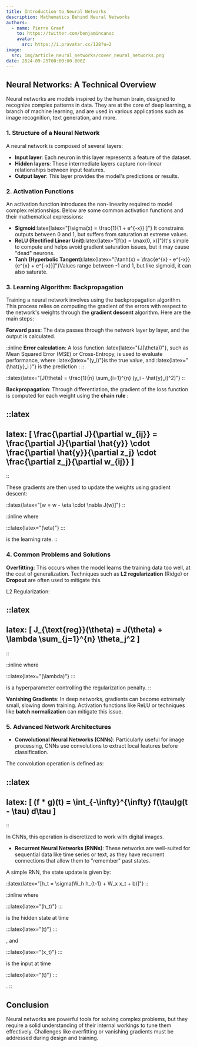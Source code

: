 ```yaml
---
title: Introduction to Neural Networks
description: Mathematics Behind Neural Networks
authors:
  - name: Pierre Graef
    to: https://twitter.com/benjamincanac
    avatar:
      src: https://i.pravatar.cc/128?u=2
image:
  src: img/article_neural_networks/cover_neural_networks.png
date: 2024-09-25T00:00:00.000Z
---
```


## Neural Networks: A Technical Overview

Neural networks are models inspired by the human brain, designed to recognize complex patterns in data. They are at the core of deep learning, a branch of machine learning, and are used in various applications such as image recognition, text generation, and more.

### 1. Structure of a Neural Network

A neural network is composed of several layers:

- **Input layer**: Each neuron in this layer represents a feature of the dataset.
- **Hidden layers**: These intermediate layers capture non-linear relationships between input features.
- **Output layer**: This layer provides the model's predictions or results.

### 2. Activation Functions

An activation function introduces the non-linearity required to model complex relationships. Below are some common activation functions and their mathematical expressions:

- **Sigmoid**:latex{latex="\[\sigma(x) = \frac{1}{1 + e^{-x}} \]"} It constrains outputs between 0 and 1, but suffers from saturation at extreme values.
- **ReLU (Rectified Linear Unit)**:latex{latex="\[f(x) = \max(0, x)\]"}It's simple to compute and helps avoid gradient saturation issues, but it may cause "dead" neurons.
- **Tanh (Hyperbolic Tangent)**:latex{latex="\[\tanh(x) = \frac{e^{x} - e^{-x}}{e^{x} + e^{-x}}\]"}Values range between -1 and 1, but like sigmoid, it can also saturate.

### 3. Learning Algorithm: Backpropagation

Training a neural network involves using the backpropagation algorithm. This process relies on computing the gradient of the errors with respect to the network's weights through the **gradient descent** algorithm. Here are the main steps:

**Forward pass:**  The data passes through the network layer by layer, and the output is calculated.

::inline
**Error calculation**: A loss function :latex{latex="\(J(\theta)\)"}, such as Mean Squared Error (MSE) or Cross-Entropy, is used to evaluate performance, where :latex{latex="\(y_i\)"}is the true value, and :latex{latex="\(\hat{y}_i \)"} is the prediction :
::

::latex{latex="\[J(\theta) = \frac{1}{n} \sum_{i=1}^{n} (y_i - \hat{y}_i)^2\]"}
::

**Backpropagation**: Through differentiation, the gradient of the loss function is computed for each weight using the **chain rule** :

::latex
---
latex: \[ \frac{\partial J}{\partial w_{ij}} = \frac{\partial J}{\partial \hat{y}} \cdot \frac{\partial \hat{y}}{\partial z_j} \cdot \frac{\partial z_j}{\partial w_{ij}} \]
---
::

These gradients are then used to update the weights using gradient descent:

::latex{latex="\[w = w - \eta \cdot \nabla J(w)\]"}
::

::inline
where

  :::latex{latex="\(\eta\)"}
  :::

is the learning rate.
::

### 4. Common Problems and Solutions

**Overfitting**: This occurs when the model learns the training data too well, at the cost of generalization. Techniques such as **L2 regularization** (Ridge) or **Dropout** are often used to mitigate this.

L2 Regularization:

::latex
---
latex: \[ J_{\text{reg}}(\theta) = J(\theta) + \lambda \sum_{j=1}^{n} \theta_j^2 \]
---
::

::inline
where

  :::latex{latex="\(\lambda\)"}
  :::

is a hyperparameter controlling the regularization penalty.
::

**Vanishing Gradients**: In deep networks, gradients can become extremely small, slowing down training. Activation functions like ReLU or techniques like **batch normalization** can mitigate this issue.

### 5. Advanced Network Architectures

- **Convolutional Neural Networks (CNNs)**: Particularly useful for image processing, CNNs use convolutions to extract local features before classification.

The convolution operation is defined as:

::latex
---
latex: \[ (f * g)(t) = \int_{-\infty}^{\infty} f(\tau)g(t - \tau) d\tau \]
---
::

In CNNs, this operation is discretized to work with digital images.

- **Recurrent Neural Networks (RNNs)**: These networks are well-suited for sequential data like time series or text, as they have recurrent connections that allow them to "remember" past states.

A simple RNN, the state update is given by:

::latex{latex="\[h_t = \sigma(W_h h_{t-1} + W_x x_t + b)\]"}
::

::inline
where

  :::latex{latex="\(h_t\)"}
  :::

is the hidden state at time

  :::latex{latex="\(t\)"}
  :::

, and

  :::latex{latex="\(x_t\)"}
  :::

is the input at time

  :::latex{latex="\(t\)"}
  :::

.
::

## Conclusion

Neural networks are powerful tools for solving complex problems, but they require a solid understanding of their internal workings to tune them effectively. Challenges like overfitting or vanishing gradients must be addressed during design and training.
